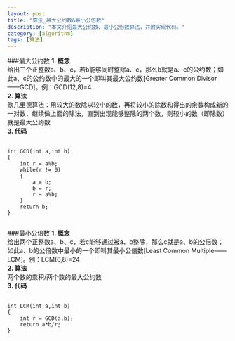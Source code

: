```yaml
---
layout: post
title: "算法_最大公约数&最小公倍数"
description: "本文介绍最大公约数、最小公倍数算法，并附实现代码。"
category: [algorithm]
tags: [算法]
---
```


###最大公约数
**1. 概念**  
给出三个正整数a、b、c，若b能够同时整除a、c，那么b就是a、c的公约数；如此a、c的公约数中的最大的一个即叫其最大公约数[Greater Common Divisor——GCD]。例：GCD(12,8)=4  
**2. 算法**  
欧几里德算法：用较大的数除以较小的数，再将较小的除数和得出的余数构成新的一对数，继续做上面的除法，直到出现能够整除的两个数，则较小的数（即除数）就是最大公约数  
**3. 代码**
<pre class="prettyprint">
	<code class="language-cpp">
int GCD(int a,int b)
{
	int r = a%b;
	while(r != 0)
	{
		a = b;
		b = r;
		r = a%b;
	}
	return b;	
}
	</code>
</pre>
###最小公倍数
**1. 概念**	  
给出两个正整数a、b、c，若c能够通过被a、b整除，那么c就是a、b的公倍数；如此a、b的公倍数中最小的一个即叫其最小公倍数[Least Common Multiple——LCM]。例：LCM(6,8)=24  
**2. 算法**	
两个数的乘积/两个数的最大公约数  
**3. 代码**
<pre class="prettyprint">
	<code class="language-cpp">
int LCM(int a,int b)
{
	int r = GCD(a,b);
	return a*b/r;	
}
	</code>
</pre>